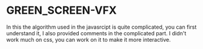 # GREEN_SCREEN-VFX
In this the algorithm used in the javasrcipt is quite complicated, you can first understand it, I also provided comments in the complicated part.
I didn't work much on css, you can work on it to make it more interactive.
